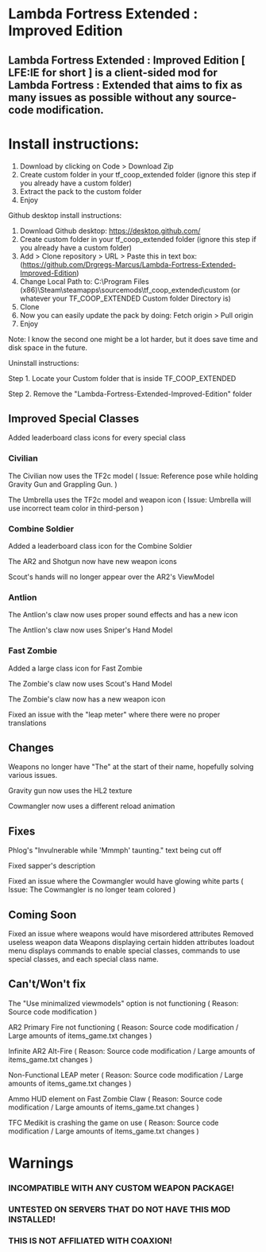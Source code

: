 # Lambda Fortress Extended : Improved Edition
## Lambda Fortress Extended : Improved Edition [ LFE:IE for short ] is a client-sided mod for Lambda Fortress : Extended that aims to fix as many issues as possible without any source-code modification.

# Install instructions:
1. Download by clicking on Code > Download Zip
2. Create custom folder in your tf_coop_extended folder (ignore this step if you already have a custom folder)
3. Extract the pack to the custom folder
4. Enjoy
 
 
 
Github desktop install instructions:
1. Download Github desktop: https://desktop.github.com/
2. Create custom folder in your tf_coop_extended folder (ignore this step if you already have a custom folder)
3. Add > Clone repository > URL > Paste this in text box:(https://github.com/Drgregs-Marcus/Lambda-Fortress-Extended-Improved-Edition)
4. Change Local Path to: C:\Program Files (x86)\Steam\steamapps\sourcemods\tf_coop_extended\custom (or whatever your TF_COOP_EXTENDED Custom folder Directory is)
5. Clone
6. Now you can easily update the pack by doing: Fetch origin > Pull origin
7. Enjoy
 
Note: I know the second one might be a lot harder, but it does save time and disk space in the future.
 
Uninstall instructions:
 
Step 1. Locate your Custom folder that is inside TF_COOP_EXTENDED

Step 2. Remove the "Lambda-Fortress-Extended-Improved-Edition" folder
 



## Improved Special Classes

Added leaderboard class icons for every special class

### Civilian

The Civilian now uses the TF2c model ( Issue: Reference pose while holding Gravity Gun and Grappling Gun. )

The Umbrella uses the TF2c model and weapon icon ( Issue: Umbrella will use incorrect team color in third-person )

### Combine Soldier

Added a leaderboard class icon for the Combine Soldier

The AR2 and Shotgun now have new weapon icons

Scout's hands will no longer appear over the AR2's ViewModel

### Antlion

The Antlion's claw now uses proper sound effects and has a new icon

The Antlion's claw now uses Sniper's Hand Model

### Fast Zombie

Added a large class icon for Fast Zombie

The Zombie's claw now uses Scout's Hand Model

The Zombie's claw now has a new weapon icon

Fixed an issue with the "leap meter" where there were no proper translations


## Changes


Weapons no longer have "The" at the start of their name, hopefully solving various issues.

Gravity gun now uses the HL2 texture

Cowmangler now uses a different reload animation

## Fixes


Phlog's "Invulnerable while 'Mmmph' taunting." text being cut off

Fixed sapper's description

Fixed an issue where the Cowmangler would have glowing white parts ( Issue: The Cowmangler is no longer team colored )

## Coming Soon

Fixed an issue where weapons would have misordered attributes
Removed useless weapon data
Weapons displaying certain hidden attributes
loadout menu displays commands to enable special classes, commands to use special classes, and each special class name.


## Can't/Won't fix


The "Use minimalized viewmodels" option is not functioning ( Reason: Source code modification )

AR2 Primary Fire not functioning ( Reason: Source code modification / Large amounts of items_game.txt changes )

Infinite AR2 Alt-Fire ( Reason: Source code modification / Large amounts of items_game.txt changes )

Non-Functional LEAP meter ( Reason: Source code modification / Large amounts of items_game.txt changes )

Ammo HUD element on Fast Zombie Claw ( Reason: Source code modification / Large amounts of items_game.txt changes )

TFC Medikit is crashing the game on use ( Reason: Source code modification / Large amounts of items_game.txt changes )

# Warnings
### INCOMPATIBLE WITH ANY CUSTOM WEAPON PACKAGE!

### UNTESTED ON SERVERS THAT DO NOT HAVE THIS MOD INSTALLED!

### THIS IS NOT AFFILIATED WITH COAXION!

